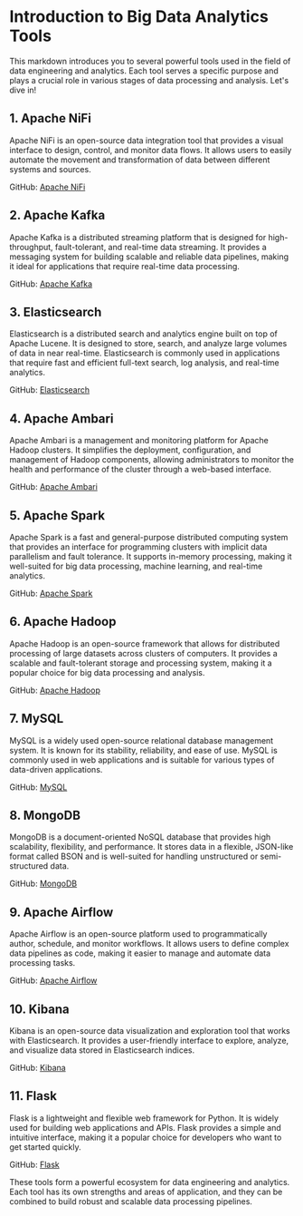 # Introduction to Big Data Analytics Tools

This markdown introduces you to several powerful tools used in the field of data engineering and analytics. Each tool serves a specific purpose and plays a crucial role in various stages of data processing and analysis. Let's dive in!

## 1. Apache NiFi
Apache NiFi is an open-source data integration tool that provides a visual interface to design, control, and monitor data flows. It allows users to easily automate the movement and transformation of data between different systems and sources.

GitHub: [Apache NiFi](https://github.com/apache/nifi)

## 2. Apache Kafka
Apache Kafka is a distributed streaming platform that is designed for high-throughput, fault-tolerant, and real-time data streaming. It provides a messaging system for building scalable and reliable data pipelines, making it ideal for applications that require real-time data processing.

GitHub: [Apache Kafka](https://github.com/apache/kafka)

## 3. Elasticsearch
Elasticsearch is a distributed search and analytics engine built on top of Apache Lucene. It is designed to store, search, and analyze large volumes of data in near real-time. Elasticsearch is commonly used in applications that require fast and efficient full-text search, log analysis, and real-time analytics.

GitHub: [Elasticsearch](https://github.com/elastic/elasticsearch)

## 4. Apache Ambari
Apache Ambari is a management and monitoring platform for Apache Hadoop clusters. It simplifies the deployment, configuration, and management of Hadoop components, allowing administrators to monitor the health and performance of the cluster through a web-based interface.

GitHub: [Apache Ambari](https://github.com/apache/ambari)

## 5. Apache Spark
Apache Spark is a fast and general-purpose distributed computing system that provides an interface for programming clusters with implicit data parallelism and fault tolerance. It supports in-memory processing, making it well-suited for big data processing, machine learning, and real-time analytics.

GitHub: [Apache Spark](https://github.com/apache/spark)

## 6. Apache Hadoop
Apache Hadoop is an open-source framework that allows for distributed processing of large datasets across clusters of computers. It provides a scalable and fault-tolerant storage and processing system, making it a popular choice for big data processing and analysis.

GitHub: [Apache Hadoop](https://github.com/apache/hadoop)

## 7. MySQL
MySQL is a widely used open-source relational database management system. It is known for its stability, reliability, and ease of use. MySQL is commonly used in web applications and is suitable for various types of data-driven applications.

GitHub: [MySQL](https://github.com/mysql/mysql-server)

## 8. MongoDB
MongoDB is a document-oriented NoSQL database that provides high scalability, flexibility, and performance. It stores data in a flexible, JSON-like format called BSON and is well-suited for handling unstructured or semi-structured data.

GitHub: [MongoDB](https://github.com/mongodb/mongo)

## 9. Apache Airflow
Apache Airflow is an open-source platform used to programmatically author, schedule, and monitor workflows. It allows users to define complex data pipelines as code, making it easier to manage and automate data processing tasks.

GitHub: [Apache Airflow](https://github.com/apache/airflow)

## 10. Kibana
Kibana is an open-source data visualization and exploration tool that works with Elasticsearch. It provides a user-friendly interface to explore, analyze, and visualize data stored in Elasticsearch indices.

GitHub: [Kibana](https://github.com/elastic/kibana)

## 11. Flask
Flask is a lightweight and flexible web framework for Python. It is widely used for building web applications and APIs. Flask provides a simple and intuitive interface, making it a popular choice for developers who want to get started quickly.

GitHub: [Flask](https://github.com/pallets/flask)

These tools form a powerful ecosystem for data engineering and analytics. Each tool has its own strengths and areas of application, and they can be combined to build robust and scalable data processing pipelines.
